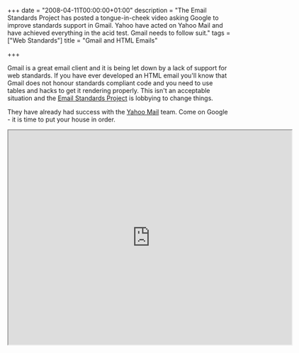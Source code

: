 +++
date = "2008-04-11T00:00:00+01:00"
description = "The Email Standards Project has posted a tongue-in-cheek video asking Google to improve standards support in Gmail. Yahoo have acted on Yahoo Mail and have achieved everything in the acid test. Gmail needs to follow suit."
tags = ["Web Standards"]
title = "Gmail and HTML Emails"

+++

Gmail is a great email client and it is being let down by a lack of support for web standards. If you have ever developed an HTML email you'll know that Gmail does not honour standards compliant code and you need to use tables and hacks to get it rendering properly. This isn't an acceptable situation and the <a href="http://www.email-standards.org/">Email Standards Project</a> is lobbying to change things.

They have already had success with the <a href="http://www.email-standards.org/blog/entry/the-impact-of-longhand-vs-shorthand-css/">Yahoo Mail</a> team. Come on Google - it is time to put your house in order.

<iframe src="https://player.vimeo.com/video/873823" width="640" height="483" allowfullscreen></iframe>
